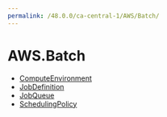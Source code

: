 ```yaml
---
permalink: /48.0.0/ca-central-1/AWS/Batch/
---
```


# AWS.Batch



* [ComputeEnvironment](ComputeEnvironment.md)
* [JobDefinition](JobDefinition.md)
* [JobQueue](JobQueue.md)
* [SchedulingPolicy](SchedulingPolicy.md)